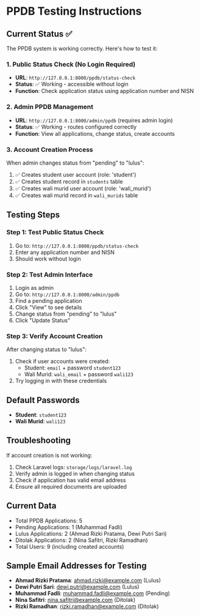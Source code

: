# PPDB Testing Instructions

## Current Status ✅

The PPDB system is working correctly. Here's how to test it:

### 1. Public Status Check (No Login Required)

- **URL**: `http://127.0.0.1:8000/ppdb/status-check`
- **Status**: ✅ Working - accessible without login
- **Function**: Check application status using application number and NISN

### 2. Admin PPDB Management

- **URL**: `http://127.0.0.1:8000/admin/ppdb` (requires admin login)
- **Status**: ✅ Working - routes configured correctly
- **Function**: View all applications, change status, create accounts

### 3. Account Creation Process

When admin changes status from "pending" to "lulus":

1. ✅ Creates student user account (role: 'student')
2. ✅ Creates student record in `students` table
3. ✅ Creates wali murid user account (role: 'wali_murid')
4. ✅ Creates wali murid record in `wali_murids` table

## Testing Steps

### Step 1: Test Public Status Check

1. Go to: `http://127.0.0.1:8000/ppdb/status-check`
2. Enter any application number and NISN
3. Should work without login

### Step 2: Test Admin Interface

1. Login as admin
2. Go to: `http://127.0.0.1:8000/admin/ppdb`
3. Find a pending application
4. Click "View" to see details
5. Change status from "pending" to "lulus"
6. Click "Update Status"

### Step 3: Verify Account Creation

After changing status to "lulus":

1. Check if user accounts were created:
    - Student: `email` + password `student123`
    - Wali Murid: `wali_email` + password `wali123`
2. Try logging in with these credentials

## Default Passwords

- **Student**: `student123`
- **Wali Murid**: `wali123`

## Troubleshooting

If account creation is not working:

1. Check Laravel logs: `storage/logs/laravel.log`
2. Verify admin is logged in when changing status
3. Check if application has valid email address
4. Ensure all required documents are uploaded

## Current Data

- Total PPDB Applications: 5
- Pending Applications: 1 (Muhammad Fadli)
- Lulus Applications: 2 (Ahmad Rizki Pratama, Dewi Putri Sari)
- Ditolak Applications: 2 (Nina Safitri, Rizki Ramadhan)
- Total Users: 9 (including created accounts)

## Sample Email Addresses for Testing

- **Ahmad Rizki Pratama**: ahmad.rizki@example.com (Lulus)
- **Dewi Putri Sari**: dewi.putri@example.com (Lulus)
- **Muhammad Fadli**: muhammad.fadli@example.com (Pending)
- **Nina Safitri**: nina.safitri@example.com (Ditolak)
- **Rizki Ramadhan**: rizki.ramadhan@example.com (Ditolak)

